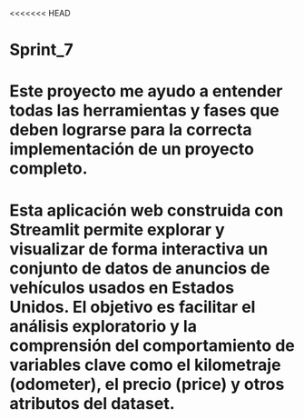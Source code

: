 <<<<<<< HEAD
# Sprint_7
# Este proyecto me ayudo a entender todas las herramientas y fases que deben lograrse para la correcta implementación de un proyecto completo.

# Esta aplicación web construida con Streamlit permite explorar y visualizar de forma interactiva un conjunto de datos de anuncios de vehículos usados en Estados Unidos. El objetivo es facilitar el análisis exploratorio y la comprensión del comportamiento de variables clave como el kilometraje (odometer), el precio (price) y otros atributos del dataset.

